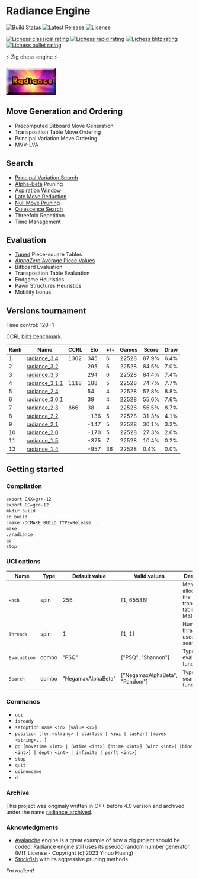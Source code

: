 # Radiance Engine
[![Build Status](https://github.com/ppipelin/radiance/actions/workflows/tests.yml/badge.svg)](https://github.com/ppipelin/radiance/actions/workflows/tests.yml)
[![Latest Release](https://img.shields.io/github/v/release/ppipelin/radiance?display_name=release)](https://github.com/ppipelin/radiance/releases)
![License](https://img.shields.io/github/license/ppipelin/radiance)

[![Lichess classical rating](https://lichess-shield.vercel.app/api?username=radianceengine&format=classical)](https://lichess.org/@/radianceengine/perf/classical)
[![Lichess rapid rating](https://lichess-shield.vercel.app/api?username=radianceengine&format=rapid)](https://lichess.org/@/radianceengine/perf/rapid)
[![Lichess blitz rating](https://lichess-shield.vercel.app/api?username=radianceengine&format=blitz)](https://lichess.org/@/radianceengine/perf/blitz)
[![Lichess bullet rating](https://lichess-shield.vercel.app/api?username=radianceengine&format=bullet)](https://lichess.org/@/radianceengine/perf/bullet)

:zap: Zig chess engine :zap:

![Radiance Logo, courtesy of Jim Ablett](dcu2Wsn.png "Image Credit: Jim Ablett")

## Move Generation and Ordering

- Precomputed Bitboard Move Generation
- Transposition Table Move Ordering
- Principal Variation Move Ordering
- MVV-LVA

## Search

- [Principal Variation Search](https://www.chessprogramming.org/Principal_Variation_Search)
- [Alpha-Beta](https://www.chessprogramming.org/Alpha-Beta) Pruning
- [Aspiration Window](https://www.chessprogramming.org/Aspiration_Windows)
- [Late Move Reduction](https://www.chessprogramming.org/Late_Move_Reductions)
- [Null Move Pruning](https://www.chessprogramming.org/Null_Move_Pruning)
- [Quiescence Search](https://www.chessprogramming.org/Quiescence_Search)
- Threefold Repetition
- Time Management

## Evaluation

- [Tuned](https://www.chessprogramming.org/PeSTO%27s_Evaluation_Function) Piece-square Tables
- [_AlphaZero_ Average Piece Values](https://arxiv.org/pdf/2009.04374)
- Bitboard Evaluation
- Transposition Table Evaluation
- Endgame Heuristics
- Pawn Structures Heuristics
- Mobility bonus

## Versions tournament

Time control: 120+1

CCRL [blitz benchmark](https://computerchess.org.uk/ccrl/404/cgi/compare_engines.cgi?family=Radiance&print=Rating+list&print=Score+with+common+opponents).

| Rank | Name             | CCRL  | Elo  | +/- | Games | Score | Draw  |
| ---- | ---------------- | ----- | ---- | --- | ----- | ----- | ----- |
| 1    | [radiance_3.4]   |  1302 |  345 |   6 | 22528 | 87.9% |  6.4% |
| 2    | [radiance_3.2]   |       |  295 |   6 | 22528 | 84.5% |  7.0% |
| 3    | [radiance_3.3]   |       |  294 |   6 | 22528 | 84.4% |  7.4% |
| 4    | [radiance_3.1.1] |  1118 |  188 |   5 | 22528 | 74.7% |  7.7% |
| 5    | [radiance_2.4]   |       |   54 |   4 | 22528 | 57.8% |  8.8% |
| 6    | [radiance_3.0.1] |       |   39 |   4 | 22528 | 55.6% |  7.6% |
| 7    | [radiance_2.3]   |   866 |   38 |   4 | 22528 | 55.5% |  8.7% |
| 8    | [radiance_2.2]   |       | -136 |   5 | 22528 | 31.3% |  4.1% |
| 9    | [radiance_2.1]   |       | -147 |   5 | 22528 | 30.1% |  3.2% |
| 10   | [radiance_2.0]   |       | -170 |   5 | 22528 | 27.3% |  2.6% |
| 11   | [radiance_1.5]   |       | -375 |   7 | 22528 | 10.4% |  0.2% |
| 12   | [radiance_1.4]   |       | -957 |  36 | 22528 |  0.4% |  0.0% |

## Getting started

### Compilation

```
export CXX=g++-12
export CC=gcc-12
mkdir build
cd build
cmake -DCMAKE_BUILD_TYPE=Release ..
make
./radiance
go
stop
```

### UCI options

| Name         | Type  | Default value       |  Valid values                  | Description                                          |
| ------------ | ----- | ------------------- | ------------------------------ | ---------------------------------------------------- |
| `Hash`       | spin  |         256         |           [1, 65536]           | Memory allocated to the transposition table (in MB). |
| `Threads`    | spin  |          1          |             [1, 1]             | Number of threads used to search.                    |
| `Evaluation` | combo |        "PSQ"        |       ["PSQ", "Shannon"]       | Type of evaluation function.                         |
| `Search`     | combo |  "NegamaxAlphaBeta" | ["NegamaxAlphaBeta", "Random"] | Type of search function.                             |

### Commands

- `uci`
- `isready`
- `setoption name <id> [value <x>]`
- `position [fen <string> | startpos | kiwi | lasker] [moves <string>...]`
- `go [movetime <int> | [wtime <int>] [btime <int>] [winc <int>] [binc <int>] | depth <int> | infinite | perft <int>]`
- `stop`
- `quit`
- `ucinewgame`
- `d`

### Archive

This project was originaly written in C++ before 4.0 version and archived under the name [radiance_archived](https://github.com/ppipelin/radiance_archived).

### Aknowledgments

- [Avalanche](https://github.com/SnowballSH/Avalanche) engine is a great example of how a zig project should be coded. Radiance engine still uses its pseudo random number generator. (MIT License - Copyright (c) 2023 Yinuo Huang)
- [Stockfish](https://github.com/official-stockfish/Stockfish) with its aggressive pruning methods.

_I'm radiant!_

[radiance_3.4]: https://github.com/ppipelin/radiance_archived/releases/tag/3.4
[radiance_3.3]: https://github.com/ppipelin/radiance_archived/releases/tag/3.3
[radiance_3.2]: https://github.com/ppipelin/radiance_archived/releases/tag/3.2
[radiance_3.1.1]: https://github.com/ppipelin/radiance_archived/releases/tag/3.1.1
[radiance_3.0.1]: https://github.com/ppipelin/radiance_archived/releases/tag/3.0.1
[radiance_2.4]: https://github.com/ppipelin/radiance_archived/releases/tag/2.4
[radiance_2.3]: https://github.com/ppipelin/radiance_archived/releases/tag/2.3
[radiance_2.2]: https://github.com/ppipelin/radiance_archived/releases/tag/2.2
[radiance_2.1]: https://github.com/ppipelin/radiance_archived/releases/tag/2.1
[radiance_2.0]: https://github.com/ppipelin/radiance_archived/releases/tag/2.0
[radiance_2.4]: https://github.com/ppipelin/radiance_archived/releases/tag/2.4
[radiance_1.5]: https://github.com/ppipelin/radiance_archived/releases/tag/1.5
[radiance_1.4]: https://github.com/ppipelin/radiance_archived/releases/tag/1.4
